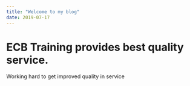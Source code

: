 ```yaml
---
title: "Welcome to my blog"
date: 2019-07-17
---
```


# ECB Training provides best quality service.

Working hard to get improved quality in service

